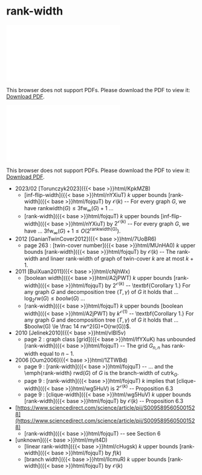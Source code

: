 # rank-width




<object data="../local_fojquT.pdf" type="application/pdf" width="100%" height="480px"><embed src="../local_fojquT.pdf"><p>This browser does not support PDFs. Please download the PDF to view it: <a href="../local_fojquT.pdf">Download PDF</a>.</p></embed></object>


<object data="../inclusions_fojquT.pdf" type="application/pdf" width="100%" height="480px"><embed src="../inclusions_fojquT.pdf"><p>This browser does not support PDFs. Please download the PDF to view it: <a href="../inclusions_fojquT.pdf">Download PDF</a>.</p></embed></object>

* 2023/02 [Torunczyk2023]({{< base >}}html/KpkMZB)
    * [inf-flip-width]({{< base >}}html/nYXiuT) $k$ upper bounds [rank-width]({{< base >}}html/fojquT) by $\mathcal O(k)$ -- For every graph $G$, we have $\mathrm{rankwidth}(G) \le 3 \mathrm{fw}_\infty(G)+1$ ...
    * [rank-width]({{< base >}}html/fojquT) $k$ upper bounds [inf-flip-width]({{< base >}}html/nYXiuT) by $2^{\mathcal O(k)}$ -- For every graph $G$, we have ... $3 \mathrm{fw}_\infty(G)+1 \le O(2^{\mathrm{rankwidth(G)}})$.
* 2012 [GanianTwinCover2012]({{< base >}}html/7UoBR6)
    * page 263 : [twin-cover number]({{< base >}}html/MUnHA0) $k$ upper bounds [rank-width]({{< base >}}html/fojquT) by $\mathcal O(k)$ -- The rank-width and linaer rank-width of graph of twin-cover $k$ are at most $k+1$.
* 2011 [BuiXuan2011]({{< base >}}html/cNjhWx)
    * [boolean width]({{< base >}}html/A2jPWT) $k$ upper bounds [rank-width]({{< base >}}html/fojquT) by $2^{\mathcal O(k)}$ -- \textbf{Corollary 1.} For any graph $G$ and decomposition tree $(T,\gamma)$ of $G$ it holds that ... $\log_2 rw(G) \le boolw(G)$ ...
    * [rank-width]({{< base >}}html/fojquT) $k$ upper bounds [boolean width]({{< base >}}html/A2jPWT) by $k^{\mathcal O(1)}$ -- \textbf{Corollary 1.} For any graph $G$ and decomposition tree $(T,\gamma)$ of $G$ it holds that ... $boolw(G) \le \frac 14 rw^2(G)+O(rw(G))$.
* 2010 [Jelinek2010]({{< base >}}html/vIBI5v)
    * page 2 : graph class [grid]({{< base >}}html/lfYXuK) has unbounded [rank-width]({{< base >}}html/fojquT) -- The grid $G_{n,n}$ has rank-width equal to $n-1$.
* 2006 [Oum2006]({{< base >}}html/1ZTWBd)
    * page 9 : [rank-width]({{< base >}}html/fojquT) -- ... and the \emph{rank-width} $\mathrm{rwd}(G)$ of $G$ is the branch-width of $\mathrm{cutrk}_G$.
    * page 9 : [rank-width]({{< base >}}html/fojquT) $k$ implies that [clique-width]({{< base >}}html/wg5HuV) is $2^{\mathcal O(k)}$ -- Proposition 6.3
    * page 9 : [clique-width]({{< base >}}html/wg5HuV) $k$ upper bounds [rank-width]({{< base >}}html/fojquT) by $\mathcal O(k)$ -- Proposition 6.3
*  [https://www.sciencedirect.com/science/article/pii/S0095895605001528](https://www.sciencedirect.com/science/article/pii/S0095895605001528)
    * [rank-width]({{< base >}}html/fojquT) -- see Section 6
*  [unknown]({{< base >}}html/myit4D)
    * [linear rank-width]({{< base >}}html/cHugsk) $k$ upper bounds [rank-width]({{< base >}}html/fojquT) by $f(k)$
    * [branch width]({{< base >}}html/lIcmuR) $k$ upper bounds [rank-width]({{< base >}}html/fojquT) by $\mathcal O(k)$